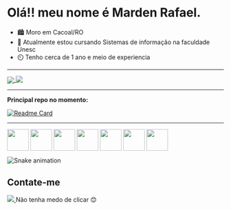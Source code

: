 # Olá!! meu nome é Marden Rafael.



- 🏙️ Moro em Cacoal/RO
- 📘 Atualmente estou cursando Sistemas de informação na faculdade Unesc
- ⏲️ Tenho cerca de 1 ano e meio de experiencia

<hr>
 
<a href="https://github.com/mardenrafael">
  <img align="center" src="https://github-readme-stats.vercel.app/api?username=mardenrafael&show_icons=true&theme=dark&count_private=true">
</a>
<a href="https://github.com/mardenrafael">
  <img align="top" src="https://github-readme-stats.vercel.app/api/top-langs/?username=mardenrafael&layout=compact&theme=dark">
</a>

<hr>

**Principal repo no momento:**

[![Readme Card](https://github-readme-stats.vercel.app/api/pin/?username=mardenrafael&repo=calculadora-de-media&theme=dark)](https://github.com/anuraghazra/github-readme-stats)
 
<hr>

<div>
  <img align="center" height="50" width="50" src="https://cdn.jsdelivr.net/gh/devicons/devicon/icons/javascript/javascript-original.svg" />
  <img align="center" height="50" width="50" src="https://cdn.jsdelivr.net/gh/devicons/devicon/icons/html5/html5-original.svg" />
  <img align="center" height="50" width="50" src="https://cdn.jsdelivr.net/gh/devicons/devicon/icons/css3/css3-original.svg" />
  <img align="center" height="50" width="50" src="https://cdn.jsdelivr.net/gh/devicons/devicon/icons/typescript/typescript-original.svg" />
  <img align="center" height="50" width="50" src="https://cdn.jsdelivr.net/gh/devicons/devicon/icons/react/react-original.svg" />
  <img align="center" height="50" width="50" src="https://cdn.jsdelivr.net/gh/devicons/devicon/icons/nodejs/nodejs-original.svg" />
  <img align="center" height="50" width="50" src="https://cdn.jsdelivr.net/gh/devicons/devicon/icons/express/express-original.svg" />
</div>

![Snake animation](https://github.com/mardenrafael/mardenrafael/blob/output/github-contribution-grid-snake.svg)


## Contate-me

<a href="mailto:mardenrafaeldalmagro.gimenez@gmail.com">
  <img src="https://img.shields.io/badge/Gmail-D14836?style=for-the-badge&logo=gmail&logoColor=white">
</a>
Não tenha medo de clicar 😊

